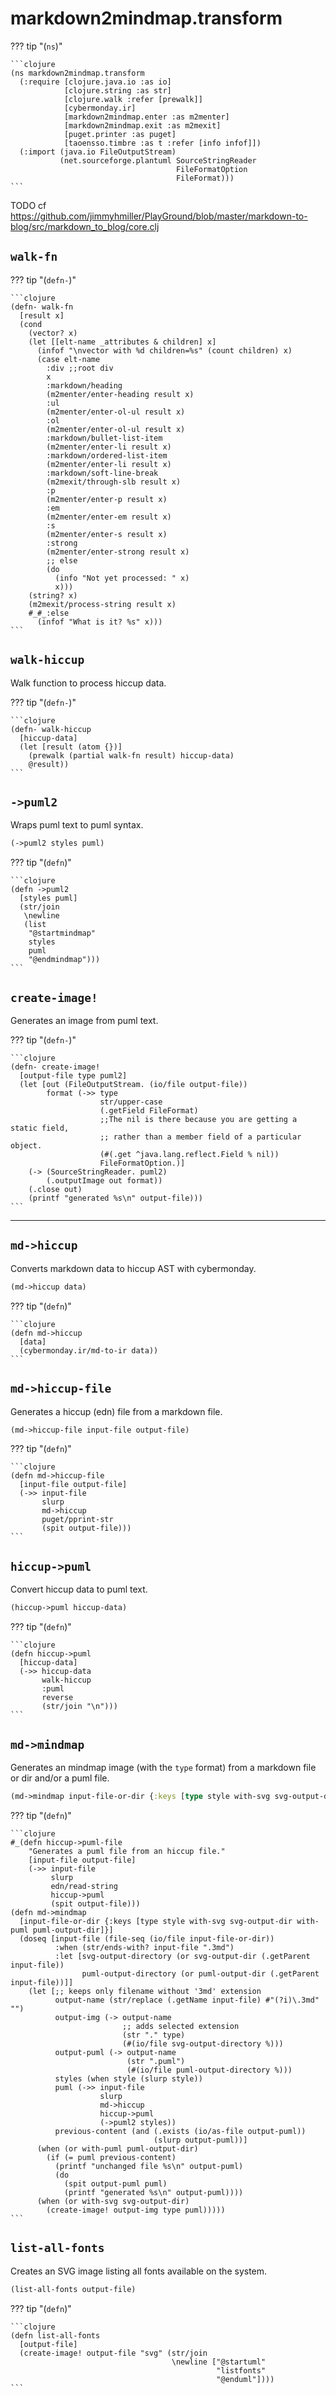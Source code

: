 # markdown2mindmap.transform



??? tip  "(`ns`)"

    ```clojure
    (ns markdown2mindmap.transform
      (:require [clojure.java.io :as io]
                [clojure.string :as str]
                [clojure.walk :refer [prewalk]]
                [cybermonday.ir]
                [markdown2mindmap.enter :as m2menter]
                [markdown2mindmap.exit :as m2mexit]
                [puget.printer :as puget]
                [taoensso.timbre :as t :refer [info infof]])
      (:import (java.io FileOutputStream)
               (net.sourceforge.plantuml SourceStringReader
                                         FileFormatOption
                                         FileFormat)))
    ```

TODO cf https://github.com/jimmyhmiller/PlayGround/blob/master/markdown-to-blog/src/markdown_to_blog/core.clj

## `walk-fn`



??? tip  "(`defn-`)"

    ```clojure
    (defn- walk-fn
      [result x]
      (cond
        (vector? x)
        (let [[elt-name _attributes & children] x]
          (infof "\nvector with %d children=%s" (count children) x)
          (case elt-name
            :div ;;root div
            x
            :markdown/heading
            (m2menter/enter-heading result x)
            :ul
            (m2menter/enter-ol-ul result x)
            :ol
            (m2menter/enter-ol-ul result x)
            :markdown/bullet-list-item
            (m2menter/enter-li result x)
            :markdown/ordered-list-item
            (m2menter/enter-li result x)
            :markdown/soft-line-break
            (m2mexit/through-slb result x)
            :p
            (m2menter/enter-p result x)
            :em
            (m2menter/enter-em result x)
            :s
            (m2menter/enter-s result x)
            :strong
            (m2menter/enter-strong result x)
            ;; else
            (do
              (info "Not yet processed: " x)
              x)))
        (string? x)
        (m2mexit/process-string result x)
        #_#_:else
          (infof "What is it? %s" x)))
    ```

## `walk-hiccup`

Walk function to process hiccup data.



??? tip  "(`defn-`)"

    ```clojure
    (defn- walk-hiccup
      [hiccup-data]
      (let [result (atom {})]
        (prewalk (partial walk-fn result) hiccup-data)
        @result))
    ```

## `->puml2`

Wraps puml text to puml syntax.

```clojure
(->puml2 styles puml)
```

??? tip  "(`defn`)"

    ```clojure
    (defn ->puml2
      [styles puml]
      (str/join
       \newline
       (list
        "@startmindmap"
        styles
        puml
        "@endmindmap")))
    ```

## `create-image!`

Generates an image from puml text.



??? tip  "(`defn-`)"

    ```clojure
    (defn- create-image!
      [output-file type puml2]
      (let [out (FileOutputStream. (io/file output-file))
            format (->> type
                        str/upper-case
                        (.getField FileFormat)
                        ;;The nil is there because you are getting a static field,
                        ;; rather than a member field of a particular object.
                        (#(.get ^java.lang.reflect.Field % nil))
                        FileFormatOption.)]
        (-> (SourceStringReader. puml2)
            (.outputImage out format))
        (.close out)
        (printf "generated %s\n" output-file)))
    ```

------------------------------------

## `md->hiccup`

Converts markdown data to hiccup AST with cybermonday.

```clojure
(md->hiccup data)
```

??? tip  "(`defn`)"

    ```clojure
    (defn md->hiccup
      [data]
      (cybermonday.ir/md-to-ir data))
    ```

## `md->hiccup-file`

Generates a hiccup (edn) file from a markdown file.

```clojure
(md->hiccup-file input-file output-file)
```

??? tip  "(`defn`)"

    ```clojure
    (defn md->hiccup-file
      [input-file output-file]
      (->> input-file
           slurp
           md->hiccup
           puget/pprint-str
           (spit output-file)))
    ```

## `hiccup->puml`

Convert hiccup data to puml text.

```clojure
(hiccup->puml hiccup-data)
```

??? tip  "(`defn`)"

    ```clojure
    (defn hiccup->puml
      [hiccup-data]
      (->> hiccup-data
           walk-hiccup
           :puml
           reverse
           (str/join "\n")))
    ```

## `md->mindmap`

Generates an mindmap image (with the `type` format) from a markdown file or dir and/or a puml file.

```clojure
(md->mindmap input-file-or-dir {:keys [type style with-svg svg-output-dir with-puml puml-output-dir]})
```

??? tip  "(`defn`)"

    ```clojure
    #_(defn hiccup->puml-file
        "Generates a puml file from an hiccup file."
        [input-file output-file]
        (->> input-file
             slurp
             edn/read-string
             hiccup->puml
             (spit output-file)))
    (defn md->mindmap
      [input-file-or-dir {:keys [type style with-svg svg-output-dir with-puml puml-output-dir]}]
      (doseq [input-file (file-seq (io/file input-file-or-dir))
              :when (str/ends-with? input-file ".3md")
              :let [svg-output-directory (or svg-output-dir (.getParent input-file))
                    puml-output-directory (or puml-output-dir (.getParent input-file))]]
        (let [;; keeps only filename without '3md' extension
              output-name (str/replace (.getName input-file) #"(?i)\.3md" "")
              output-img (-> output-name
                             ;; adds selected extension
                             (str "." type)
                             (#(io/file svg-output-directory %)))
              output-puml (-> output-name
                              (str ".puml")
                              (#(io/file puml-output-directory %)))
              styles (when style (slurp style))
              puml (->> input-file
                        slurp
                        md->hiccup
                        hiccup->puml
                        (->puml2 styles))
              previous-content (and (.exists (io/as-file output-puml))
                                    (slurp output-puml))]
          (when (or with-puml puml-output-dir)
            (if (= puml previous-content)
              (printf "unchanged file %s\n" output-puml)
              (do
                (spit output-puml puml)
                (printf "generated %s\n" output-puml))))
          (when (or with-svg svg-output-dir)
            (create-image! output-img type puml)))))
    ```

## `list-all-fonts`

Creates an SVG image listing all fonts available on the system.

```clojure
(list-all-fonts output-file)
```

??? tip  "(`defn`)"

    ```clojure
    (defn list-all-fonts
      [output-file]
      (create-image! output-file "svg" (str/join
                                        \newline ["@startuml"
                                                  "listfonts"
                                                  "@enduml"])))
    ```

